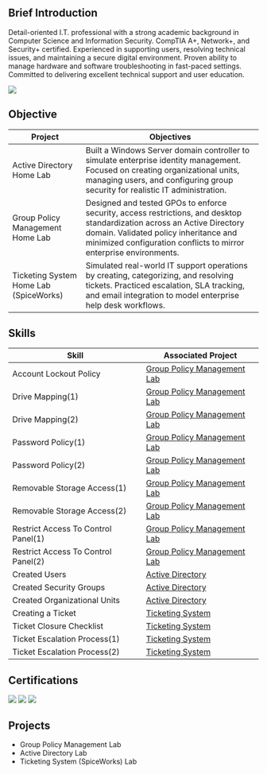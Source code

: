 ## Brief Introduction

Detail-oriented I.T. professional with a strong academic background in Computer Science and Information Security. CompTIA A+, Network+, and
Security+ certified. Experienced in supporting users, resolving technical issues, and maintaining a secure digital environment. Proven ability to manage hardware and software troubleshooting in fast-paced settings. Committed to delivering excellent technical support and user education.


<a href="https://linkedin.com/in/pierretheophan/"><img src="https://img.shields.io/badge/-LinkedIn-0072b1?&style=for-the-badge&logo=linkedin&logoColor=white" /></a>




## Objective

|  Project                                         | Objectives         |
|-----------------------------------------------|----------------------------|
|Active Directory Home Lab| Built a Windows Server domain controller to simulate enterprise identity management. Focused on creating organizational units, managing users, and configuring group security for realistic IT administration.|
|Group Policy Management Home Lab| Designed and tested GPOs to enforce security, access restrictions, and desktop standardization across an Active Directory domain. Validated policy inheritance and minimized configuration conflicts to mirror enterprise environments.|
|Ticketing System Home Lab (SpiceWorks)| Simulated real-world IT support operations by creating, categorizing, and resolving tickets. Practiced escalation, SLA tracking, and email integration to model enterprise help desk workflows.|

## Skills

|  Skill                                         | Associated Project         |
|-----------------------------------------------|----------------------------|
| Account Lockout Policy |<a href="https://github.com/user-attachments/files/22069554/Screenshot.2025-08-30.at.9.03.47.PM.7.59.28.PM.tiff">Group Policy Management Lab</a> |
| Drive Mapping(1)| <a href="https://github.com/user-attachments/assets/bd61c18d-2492-49c0-82e6-bbb860cd75a9">Group Policy Management Lab</a>|
| Drive Mapping(2)| <a href="https://github.com/user-attachments/assets/2ddec1a7-8e66-44de-a159-c3809ea7c8b1">Group Policy Management Lab</a>|
| Password Policy(1) | <a href="https://github.com/user-attachments/assets/2a62c8e7-3e58-42fb-b575-5d381a7cb08e">Group Policy Management Lab</a>|
| Password Policy(2) | <a href="https://github.com/user-attachments/assets/e5433a4c-3d9d-4e9b-bfb2-858bf59105aa">Group Policy Management Lab</a>|
| Removable Storage Access(1) | <a href="https://github.com/user-attachments/assets/8f9141d4-2a02-41b3-bb66-02dd31bd8d4a">Group Policy Management Lab</a>|
| Removable Storage Access(2) | <a href="https://github.com/user-attachments/assets/6ae225c8-86be-44e5-b519-22495e7c8b6b">Group Policy Management Lab</a>|
| Restrict Access To Control Panel(1) | <a href="https://github.com/user-attachments/assets/bc397493-4ca4-4c1a-b3ab-b1b935867f52">Group Policy Management Lab</a>|
| Restrict Access To Control Panel(2) | <a href="https://github.com/user-attachments/assets/bf3fca65-cec3-4eff-9ab0-ab09ceaf72e3">Group Policy Management Lab|
| Created Users | <a href="https://github.com/FillyLoyal/pictures/blob/main/Creating%20a%20user.png">Active Directory|
| Created Security Groups | <a href="https://github.com/FillyLoyal/pictures/blob/main/Created%20a%20security%20groups.png">Active Directory|
| Created Organizational Units | <a href="https://github.com/FillyLoyal/pictures/blob/main/Created%20a%20security%20groups.png">Active Directory|
| Creating a Ticket | <a href="https://github.com/user-attachments/assets/0fc1fc08-02d1-4e85-84ff-f80f3baeac62">Ticketing System</a>|
| Ticket Closure Checklist | <a href="https://github.com/user-attachments/assets/7bb80191-2b3b-4494-be4f-52087855758f">Ticketing System</a>|
| Ticket Escalation Process(1) | <a href="https://github.com/user-attachments/assets/026bae81-f4ae-40d5-a178-fa97d751565e">Ticketing System</a>|
| Ticket Escalation Process(2) | <a href="https://github.com/user-attachments/assets/cd39a35b-c35f-4467-a2da-6196839cadfb">Ticketing System</a>|




## Certifications

<div>
<img src="https://img.shields.io/badge/-Security%2B-FF0000?&style=for-the-badge&logo=CompTIA&logoColor=white" />
<img src="https://img.shields.io/badge/-Network%2B-007ACC?&style=for-the-badge&logo=CompTIA&logoColor=white" />
<img src="https://img.shields.io/badge/-A%2B-4D4D4D?&style=for-the-badge&logo=CompTIA&logoColor=white" />
</div>

## Projects
- Group Policy Management Lab
- Active Directory Lab
- Ticketing System (SpiceWorks) Lab
